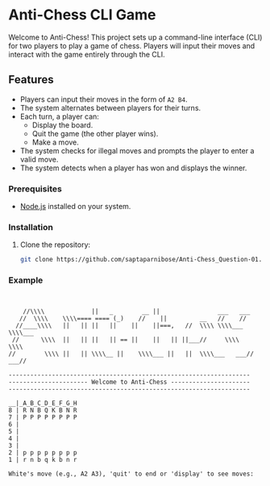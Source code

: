 # Anti-Chess CLI Game

Welcome to Anti-Chess! This project sets up a command-line interface (CLI) for two players to play a game of chess. Players will input their moves and interact with the game entirely through the CLI.

## Features

- Players can input their moves in the form of `A2 B4`.
- The system alternates between players for their turns.
- Each turn, a player can:
  - Display the board.
  - Quit the game (the other player wins).
  - Make a move.
- The system checks for illegal moves and prompts the player to enter a valid move.
- The system detects when a player has won and displays the winner.
  
### Prerequisites

- [Node.js](https://nodejs.org/) installed on your system.

### Installation

1. Clone the repository:
   ```bash
   git clone https://github.com/saptaparnibose/Anti-Chess_Question-01.git

### Example 

```
                                      

    //\\\\             ||   _        __ ||                ___   ___
   //  \\\\    \\\\==== ==== (_)    //    ||         __   //    //
  //____\\\\   ||   || ||   ||    ||    ||===,   //  \\\\ \\\\___ \\\\___
 //      \\\\  ||   || ||   || == ||    ||   || ||___//     \\\\    \\\\
//        \\\\ ||   || \\\\__ ||    \\\\___ ||   ||  \\\\___   ___// ___//
                                       
-------------------------------------------------------------------
---------------------- Welcome to Anti-Chess ----------------------
-------------------------------------------------------------------
                                       
__|_A_B_C_D_E_F_G_H
8 | R N B Q K B N R
7 | P P P P P P P P
6 |                
5 |                
4 |                
3 |                
2 | p p p p p p p p
1 | r n b q k b n r
                                       
White's move (e.g., A2 A3), 'quit' to end or 'display' to see moves:

```
